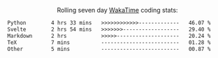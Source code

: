 <p align="center">Rolling seven day <a href="https://wakatime.com/@syrkis"/>WakaTime</a> coding stats:</p>
<!--START_SECTION:waka-->

```txt
Python        4 hrs 33 mins   >>>>>>>>>>>>-------------   46.07 %
Svelte        2 hrs 54 mins   >>>>>>>------------------   29.40 %
Markdown      2 hrs           >>>>>--------------------   20.24 %
TeX           7 mins          -------------------------   01.28 %
Other         5 mins          -------------------------   00.87 %
```

<!--END_SECTION:waka-->
